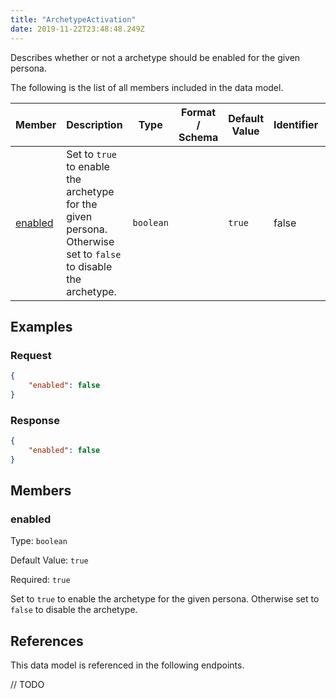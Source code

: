 ```yaml
---
title: "ArchetypeActivation"
date: 2019-11-22T23:48:48.249Z
---
```


Describes whether or not a archetype should be enabled for the given persona.

The following is the list of all members included in the data model.

| Member            | Description                         | Type | Format / Schema | Default Value | Identifier | Unique | Required |
| ----------------- | ----------------------------------- | ---- | ------ | ------------- | ---------- | ------ | -------- |
| [enabled](#enabled) | Set to `true` to enable the archetype for the given persona. Otherwise set to `false` to disable the archetype. | `boolean` |  | `true` | false | false | true |

## Examples
### Request

```json
{
    "enabled": false
}
```

### Response

```json
{
    "enabled": false
}
```


## Members

### enabled

Type: `boolean`

Default Value: `true`

Required: `true`

Set to `true` to enable the archetype for the given persona. Otherwise set to `false` to disable the archetype.

## References

This data model is referenced in the following endpoints.

// TODO